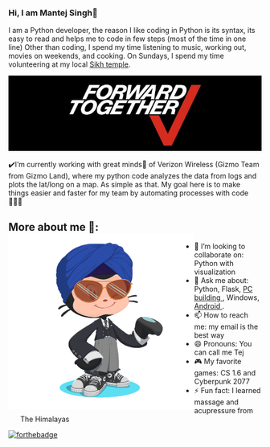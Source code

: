 ### Hi, I am Mantej Singh👋
I am a Python developer, the reason I like coding in Python is its syntax, its easy to read and helps me to code in few steps (most of the time in one line)
Other than coding, I spend my time listening to music, working out, movies on weekends, and cooking. On Sundays, I spend my time volunteering at my local <a href="https://letsshareameal.org/">Sikh temple</a>.

<p align="center">
  <img width="560" height="150" src="https://github.com/Mantej-Singh/Mantej-Singh/blob/master/VerizonWireless.png"></a>
</p>


:heavy_check_mark:I’m currently working with great minds:star2: of Verizon Wireless (Gizmo Team from Gizmo Land), where my python code analyzes the data from logs and plots the lat/long on a map. As simple as that. My goal here is to make things easier and faster for my team by automating processes with code 🧑🏻‍💻

## More about me 🌱: <img align="left" width="370" height="350" src="https://github.com/Mantej-Singh/Mantej-Singh/blob/master/octocat.png"></a>
- 👯 I’m looking to collaborate on: Python with visualization 
- 💬 Ask me about: Python, Flask, <a href="https://github.com/Mantej-Singh/Building-a-PC/blob/master/README.md"> PC building </a>, Windows, <a href="https://github.com/Mantej-Singh/Health-Station-Hub"> Android </a>.
- 📫 How to reach me: my email is the best way
- 😄 Pronouns: You can call me Tej
- :video_game: My favorite games: CS 1.6 and Cyberpunk 2077
- ⚡ Fun fact: I learned massage and acupressure from The Himalayas 


[![forthebadge](https://forthebadge.com/images/badges/built-with-love.svg)](https://forthebadge.com)



<!--
**Mantej-Singh/Mantej-Singh** is a ✨ _special_ ✨ repository because its `README.md` (this file) appears on your GitHub profile.

Here are some ideas to get you started:


- 🌱 I’m currently learning ...

- 🤔 I’m looking for help with ...
-->
